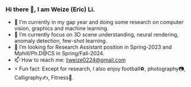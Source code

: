 ### Hi there 👋, I am Weize (Eric) Li.


- 🔭 I'm currently in my gap year and doing some research on computer vision, graphics and machine learning.  
- 🌱 I’m currently focus on 3D scene understanding, neural rendering, anomaly detection, few-shot learning.  
- 🤔 I’m looking for Research Assistant position in Spring-2023 and Mphill/Ph.D@CS in Spring/Fall-2024. 
- 📫 How to reach me: liweize0224@gmail.com  
- ⚡ Fun fact: Except for research, I also enjoy football⚽, photography📷, Calligraphy✍️, Fitness💪.
